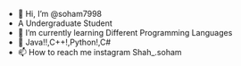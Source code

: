 - 👋 Hi, I’m @soham7998
-  A Undergraduate Student
- 🌱 I’m currently learning Different Programming Languages 
- 💞️ Java!!,C++!,Python!,C#
- 📫 How to reach me instagram Shah_.soham

<!---
soham7998/soham7998 is a ✨ special ✨ repository because its `README.md` (this file) appears on your GitHub profile.
You can click the Preview link to take a look at your changes.
--->
